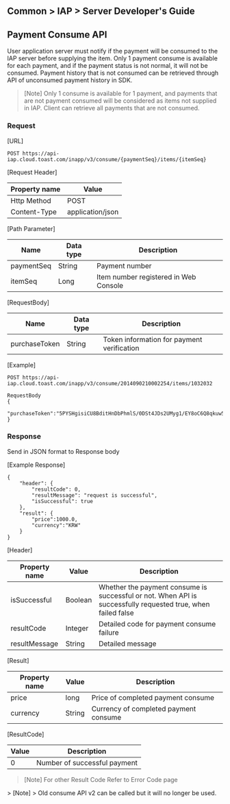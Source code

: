 Common &gt; IAP &gt; Server Developer's Guide
---------------------------------------------

Payment Consume API
-------------------

User application server must notify if the payment will be consumed to the IAP server before supplying the item. Only 1 payment consume is available for each payment, and if the payment status is not normal, it will not be consumed. Payment history that is not consumed can be retrieved through API of unconsumed payment history in SDK.

> \[Note\]
> Only 1 consume is available for 1 payment, and payments that are not payment consumed will be considered as items not supplied in IAP.
> Client can retrieve all payments that are not consumed.

### Request

\[URL\]

    POST https://api-iap.cloud.toast.com/inapp/v3/consume/{paymentSeq}/items/{itemSeq}

\[Request Header\]

| Property name | Value            |
|---------------|------------------|
| Http Method   | POST             |
| Content-Type  | application/json |

\[Path Parameter\]

| Name       | Data type | Description                           |
|------------|-----------|---------------------------------------|
| paymentSeq | String    | Payment number                        |
| itemSeq    | Long      | Item number registered in Web Console |

\[RequestBody\]

| Name          | Data type | Description                                |
|---------------|-----------|--------------------------------------------|
| purchaseToken | String    | Token information for payment verification |

\[Example\]

    POST https://api-iap.cloud.toast.com/inapp/v3/consume/2014090210002254/items/1032032

    RequestBody
    {
        "purchaseToken":"5PYSHgisiCU8BditHnDbPhmlS/0DSt4JDs2UMyg1/EY8oC6Q8qkuw5VBo7GNrBYLNUy656GCAh7h9e1BtXeoBA=="
    }

### Response

Send in JSON format to Response body

\[Example Response\]

    {
        "header": {
            "resultCode": 0,
            "resultMessage": "request is successful",
            "isSuccessful": true
        },
        "result": {
            "price":1000.0,
            "currency":"KRW"
        }
    }

\[Header\]

| Property name | Value   | Description                                                                                                  |
|---------------|---------|--------------------------------------------------------------------------------------------------------------|
| isSuccessful  | Boolean | Whether the payment consume is successful or not. When API is successfully requested true, when failed false |
| resultCode    | Integer | Detailed code for payment consume failure                                                                    |
| resultMessage | String  | Detailed message                                                                                             |

\[Result\]

| Property name | Value  | Description                           |
|---------------|--------|---------------------------------------|
| price         | long   | Price of completed payment consume    |
| currency      | String | Currency of completed payment consume |

\[ResultCode\]

| Value | Description                  |
|-------|------------------------------|
| 0     | Number of successful payment |

> \[Note\]
> For other Result Code
> Refer to Error Code page

&gt; \[Note\]
&gt; Old consume API v2 can be called but it will no longer be used.
